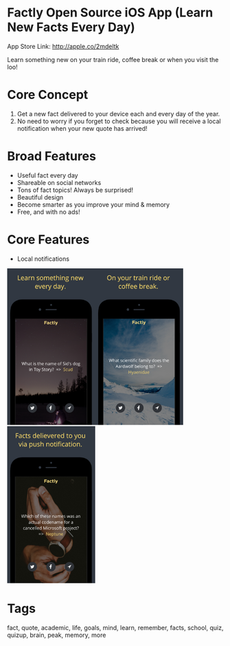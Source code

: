 # Factly Open Source iOS App (Learn New Facts Every Day)

App Store Link: http://apple.co/2mdeltk

Learn something new on your train ride, coffee break or when you visit the loo!


# Core Concept
1. Get a new fact delivered to your device each and every day of the year. 
2. No need to worry if you forget to check because you will receive a local notification when your new quote has arrived!


# Broad Features
* Useful fact every day
* Shareable on social networks
* Tons of fact topics! Always be surprised!
* Beautiful design
* Become smarter as you improve your mind & memory
* Free, and with no ads!


# Core Features
* Local notifications


<img alt="Screenshot" width="205px" src="readme-assets/1.png"><img alt="Screenshot2" width="205px" src="readme-assets/2.png"><img alt="Screenshot3" width="205px" src="readme-assets/3.png">


# Tags
fact, quote, academic, life, goals, mind, learn, remember, facts, school, quiz, quizup, brain, peak, memory, more
